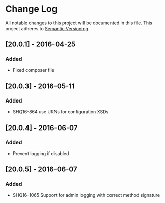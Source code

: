 # Change Log
All notable changes to this project will be documented in this file.
This project adheres to [Semantic Versioning](http://semver.org/).

## [20.0.1] - 2016-04-25
### Added
- Fixed composer file

## [20.0.3] - 2016-05-11
### Added
- SHQ16-864 use URNs for configuration XSDs

## [20.0.4] - 2016-06-07
### Added
- Prevent logging if disabled

## [20.0.5] - 2016-06-07
### Added
- SHQ16-1065 Support for admin logging with correct method signature

